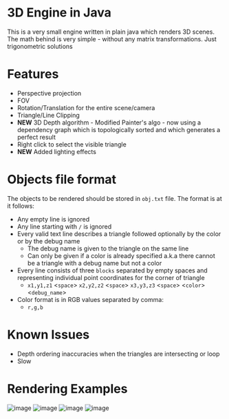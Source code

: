 # 3D Engine in Java
This is a very small engine written in plain java which renders 3D scenes.
The math behind is very simple - without any matrix transformations. Just trigonometric solutions

# Features
  - Perspective projection
  - FOV
  - Rotation/Translation for the entire scene/camera
  - Triangle/Line Clipping
  - **NEW** 3D Depth algorithm - Modified Painter's algo - now using a dependency graph which is topologically sorted and which generates a perfect result
  - Right click to select the visible triangle
  - **NEW** Added lighting effects

# Objects file format
The objects to be rendered should be stored in `obj.txt` file.
The format is at it follows:
  - Any empty line is ignored
  - Any line starting with `/` is ignored
  - Every valid text line describes a triangle followed optionally by the color or by the debug name
      - The debug name is given to the triangle on the same line
      - Can only be given if a color is already specified a.k.a there cannot be a triangle with a debug name but not a color
  - Every line consists of three `blocks` separated by empty spaces and representing individual point coordinates for the corner of triangle
    - `x1,y1,z1` \<`space`\> `x2,y2,z2` \<`space`\> `x3,y3,z3` \<`space`\> \<`color`\> \<`debug_name`\>
  - Color format is in RGB values separated by comma:
    - `r,g,b`   

# Known Issues
  - Depth ordering inaccuracies when the triangles are intersecting or loop
  - Slow
 

# Rendering Examples
![image](https://user-images.githubusercontent.com/25268629/110708865-fe6cfb80-8203-11eb-934c-27f13e22536c.png)
![image](https://user-images.githubusercontent.com/25268629/110204895-2532d700-7e7e-11eb-813d-b8256f4c9d78.png)
![image](https://user-images.githubusercontent.com/25268629/110189181-f1789280-7e26-11eb-8409-ac71e8bd2d31.png)
![image](https://user-images.githubusercontent.com/25268629/110189263-2edd2000-7e27-11eb-9915-b356c18db927.png)
